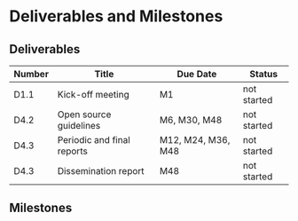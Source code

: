 # Deliverables and Milestones

## Deliverables

| Number | Title | Due Date | Status |
| ------ | ------ | ---------- | ------ |
| D1.1  | Kick-off meeting | M1 | not started |
| D4.2 | Open source guidelines | M6, M30, M48 | not started |
| D4.3 | Periodic and final reports | M12, M24, M36, M48 | not started |
| D4.3 | Dissemination report | M48 | not started |


## Milestones
